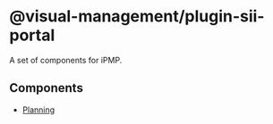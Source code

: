 # @visual-management/plugin-sii-portal

A set of components for iPMP.

## Components

* [Planning](/plugins/visual-management-plugin-sii-portal/planning/README.md)
